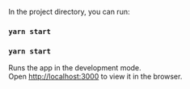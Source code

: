 In the project directory, you can run:

### `yarn start`
### `yarn start`

Runs the app in the development mode.\
Open [http://localhost:3000](http://localhost:3000) to view it in the browser.
